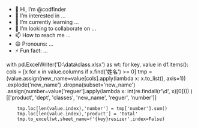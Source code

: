 - 👋 Hi, I’m @codfinder
- 👀 I’m interested in ...
- 🌱 I’m currently learning ...
- 💞️ I’m looking to collaborate on ...
- 📫 How to reach me ...
- 😄 Pronouns: ...
- ⚡ Fun fact: ...

<!---
codfinder/codfinder is a ✨ special ✨ repository because its `README.md` (this file) appears on your GitHub profile.
You can click the Preview link to take a look at your changes.
--->
with pd.ExcelWriter('D:\data\class.xlsx') as wt:
    for key, value in df.items():
        cols = [x for x in value.columns if x.find('姓名') >= 0]
        tmp = (value.assign(new_name=value[cols].apply(lambda x: x.to_list(), axis=1))
            .explode('new_name')
            .dropna(subset='new_name')
            .assign(number=value['reguer'].apply(lambda x: int(re.findall(r'\d', x)[0])))
        )[['product', 'dept', 'classes', 'new_name', 'reguer', 'number']]

        tmp.loc[len(value.index),'number'] = tmp['number'].sum()
        tmp.loc[len(value.index),'product'] = 'total'
        tmp.to_excel(wt,sheet_name=f'{key}resizer',index=False)
